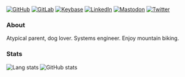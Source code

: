 [![GitHub](https://img.shields.io/github/followers/tonyskapunk?color=bd93f9&label=%20tonyskapunk&logo=github&style=plastic&labelColor=282a36)]()
[![GitLab](https://img.shields.io/badge/tonyskapunk-2-%23ffb86c?logo=gitlab&labelColor=282a36)](https://gitlab.com/tonyskapunk)
[![Keybase](https://img.shields.io/badge/tonyskapunk-11-%238be9fd?logo=keybase&labelColor=282a36)](https://keybase.io/tonyskapunk)
[![LinkedIn](https://img.shields.io/badge/tonyskapunk-303-%23ff5555?logo=linkedin&labelColor=282a36)](https://www.linkedin.com/in/tonyskapunk/)
[![Mastodon](https://img.shields.io/badge/tonyskapunk-5-%236272a4?logo=mastodon&labelColor=282a36)](https://mastodon.host/@tonyskapunk)
[![Twitter](https://img.shields.io/twitter/follow/tonyskapunk?color=%23ff79c6&label=%40tonyskapunk&logo=twitter&logoColor=%238be9fd&style=plastic&labelColor=282a36)](https://twitter.com/tonyskapunk)

### About

Atypical parent, dog lover. Systems engineer. Enjoy mountain biking.


### Stats

![Lang stats](https://github-readme-stats.vercel.app/api/top-langs/?username=tonyskapunk&layout=compact&theme=dracula)
![GitHub stats](https://github-readme-stats.vercel.app/api?username=tonyskapunk&count_private=false&show_icons=true&theme=dracula)
